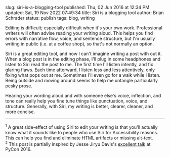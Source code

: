 slug: siri-is-a-blogging-tool
published: Thu, 02 Jun 2016 at 12:34 PM
updated: Sat, 19 Nov 2022 07:49:34 
title: Siri is a blogging tool
author: Brian Schrader
status: publish 
tags: blog, writing

Editing is difficult; especially difficult when it's your own work.
Professional writers will often advise reading your writing aloud. This helps
you find errors with narrative flow, voice, and sentence structure, but I'm
usually writing in public (i.e. at a coffee shop), so that's not normally an
option. 

Siri is a great editing tool, and now I can't imagine writing a
post with out it. When a blog post is in the editing
phase, I'll plug in some headphones and listen to Siri read the post to me. The
first time I'll listen intently, and fix glaring flaws. Each time afterward, I
listen less and less attentively, only fixing what pops out at me. Sometimes I'll even go for a walk while I listen. Being outside and moving around seems to help me untangle particularly pesky prose.

Hearing your wording aloud and with someone else's voice, inflection, and tone can really help you fine tune things like punctuation, voice, and structure. Generally, with Siri, my writing is better, clearer, cleaner, and more concise.

------


<div class="footnote">
<sup>1</sup> A great side-effect of using Siri to edit your writing is
that you'll actually know what it sounds like to people who use Siri for
Accessibility reasons. This can help you find and eliminate HTML artifacts or
missing alt-text.
<br />
<sup>2</sup> This post is partially inspired by Jesse Jiryu Davis's <a href=https://emptysqua.re/blog/the-write-an-excellent-programming-blog-page/">excellent talk</a> at PyCon
2016.
</div>






